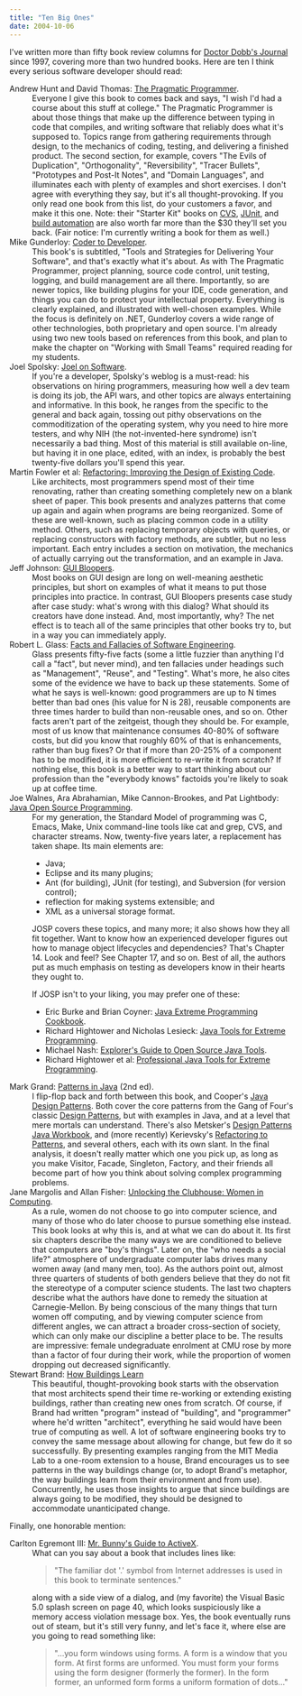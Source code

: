 ```yaml
---
title: "Ten Big Ones"
date: 2004-10-06
---
```

I've written more than fifty book review columns for <a href="http://www.ddj.com">Doctor Dobb's Journal</a> since 1997, covering more than two hundred books.  Here are ten I think every serious software developer should read:

<dl> <dt>Andrew Hunt and David Thomas: <a href="http://www.amazon.com/exec/obidos/ASIN/020161622X">The Pragmatic Programmer</a>.</dt> <dd>Everyone I give this book to comes back and says, "I wish I'd had a course about this stuff at college."  The Pragmatic Programmer is about those things that make up the difference between typing in code that compiles, and writing software that reliably does what it's supposed to.  Topics range from gathering requirements through design, to the mechanics of coding, testing, and delivering a finished product.  The second section, for example, covers "The Evils of Duplication", "Orthogonality", "Reversibility", "Tracer Bullets", "Prototypes and Post-It Notes", and "Domain Languages", and illuminates each with plenty of examples and short exercises.  I don't agree with everything they say, but it's all thought-provoking. If you only read one book from this list, do your customers a favor, and make it this one.  Note: their "Starter Kit" books on <a href="http://www.amazon.com/exec/obidos/ASIN/0974514004">CVS</a>, <a href="http://www.amazon.com/exec/obidos/ASIN/0974514012">JUnit</a>, and <a href="http://www.amazon.com/exec/obidos/ASIN/0974514039">build automation</a> are also worth far more than the $30 they'll set you back.  (Fair notice: I'm currently writing a book for them as well.)

</dd> <dt>Mike Gunderloy: <a href="http://www.amazon.com/exec/obidos/ASIN/078214327X">Coder to Developer</a>.</dt> <dd>This book's is subtitled, "Tools and Strategies for Delivering Your Software", and that's exactly what it's about.  As with The Pragmatic Programmer, project planning, source code control, unit testing, logging, and build management are all there. Importantly, so are newer topics, like building plugins for your IDE, code generation, and things you can do to protect your intellectual property.  Everything is clearly explained, and illustrated with well-chosen examples.  While the focus is definitely on .NET, Gunderloy covers a wide range of other technologies, both proprietary and open source. I'm already using two new tools based on references from this book, and plan to make the chapter on "Working with Small Teams" required reading for my students.

</dd> <dt>Joel Spolsky: <a href="http://www.amazon.com/exec/obidos/ASIN/1590593898">Joel on Software</a>.</dt> <dd>If you're a developer, Spolsky's weblog is a
must-read: his observations on hiring programmers, measuring how well a dev team is doing its job, the API wars, and other topics are always entertaining and informative.  In this book, he ranges from the specific to the general and back again, tossing out pithy observations on the commoditization of the operating system, why you need to hire more testers, and why NIH (the not-invented-here syndrome) isn't necessarily a bad thing.  Most of this material is still available on-line, but having it in one place, edited, with an index, is probably the best twenty-five dollars you'll spend this year.

</dd> <dt>Martin Fowler et al: <a href="http://www.amazon.com/exec/obidos/ASIN/0201485672">Refactoring: Improving the Design of Existing Code</a>.</dt> <dd>Like architects, most programmers spend most of their time renovating, rather than creating something completely new on a blank sheet of paper.  This book presents and analyzes patterns that come up again and again when programs are being reorganized.  Some of these are well-known, such as placing common code in a utility method.  Others, such as replacing temporary objects with queries, or replacing constructors with factory methods, are subtler, but no less important. Each entry includes a section on motivation, the mechanics of actually carrying out the transformation, and an example in Java.

</dd> <dt>Jeff Johnson: <a href="http://www.amazon.com/exec/obidos/ASIN/1558605827">GUI Bloopers</a>.</dt> <dd>Most books on GUI design are long on well-meaning aesthetic principles, but short on examples of what it means to put those principles into practice.  In contrast, GUI Bloopers presents case study after case study: what's wrong with this dialog? What should its creators have done instead.  And, most importantly, why?  The net effect is to teach all of the same principles that other books try to, but in a way you can immediately apply.

</dd> <dt>Robert L. Glass: <a href="http://www.amazon.com/exec/obidos/ASIN/0321117425">Facts and Fallacies of Software Engineering</a>.</dt> <dd>Glass presents fifty-five facts (some a little fuzzier than anything I'd call a "fact", but never mind), and ten fallacies under headings such as "Management", "Reuse", and "Testing". What's more, he also cites some of the evidence we have to back up these statements.  Some of what he says is well-known: good programmers are up to N times better than bad ones (his value for N is 28), reusable components are three times harder to build than non-reusable ones, and so on.  Other facts aren't part of the zeitgeist, though they should be.  For example, most of us know that maintenance consumes 40-80% of software costs, but did you know that roughly 60% of that is enhancements, rather than bug fixes?  Or that if more than 20-25% of a component has to be modified, it is more efficient to re-write it from scratch? If nothing else, this book is a better way to start thinking about our profession than the "everybody knows" factoids you're likely to soak up at coffee time.

</dd> <dt>Joe Walnes, Ara Abrahamian, Mike Cannon-Brookes, and Pat Lightbody: <a href="http://www.amazon.com/exec/obidos/ASIN/0471463620">Java Open Source Programming</a>.</dt> <dd>For my generation, the Standard Model of programming was C, Emacs, Make, Unix command-line tools like cat and grep, CVS, and character streams.  Now, twenty-five years later, a replacement has taken shape.  Its main elements are:
<ul>
  <li>Java;</li>
  <li>Eclipse and its many plugins;</li>
  <li>Ant (for building), JUnit (for testing), and Subversion (for version control);</li>
  <li>reflection for making systems extensible; and</li>
  <li>XML as a universal storage format.</li>
</ul>
JOSP covers these topics, and many more; it also shows how they all fit together. Want to know how an experienced developer figures out how to manage object lifecycles and dependencies?  That's Chapter 14.  Look and feel?  See Chapter 17, and so on.  Best of all, the authors put as much emphasis on testing as developers know in their hearts they ought to.

If JOSP isn't to your liking, you may prefer one of these:
<ul>
  <li>Eric Burke and Brian Coyner: <a href="http://www.amazon.com/exec/obidos/ASIN/0596003870">Java Extreme Programming Cookbook</a>.</li>
  <li>Richard Hightower and Nicholas Lesieck: <a href="http://www.amazon.com/exec/obidos/ASIN/047120708X">Java Tools for Extreme Programming</a>.</li>
  <li>Michael Nash: <a href="http://www.amazon.com/exec/obidos/ASIN/1932394192">Explorer's Guide to Open Source Java Tools</a>.</li>
  <li>Richard Hightower et al: <a href="http://www.amazon.com/exec/obidos/ASIN/0764556177">Professional Java Tools for Extreme Programming</a>.</li>
</ul>
</dd> <dt>Mark Grand: <a href="http://www.amazon.com/exec/obidos/ASIN/0471227293">Patterns in Java</a> (2nd ed).</dt> <dd>I flip-flop back and forth between this book, and Cooper's <a href="http://www.amazon.com/exec/obidos/ASIN/0201485397">Java Design Patterns</a>.  Both cover the core patterns from the Gang of Four's classic <a href="http://www.amazon.com/exec/obidos/ASIN/0201633612">Design Patterns</a>, but with examples in Java, and at a level that mere mortals can understand.  There's also Metsker's <a href="http://www.amazon.com/exec/obidos/ASIN/0201743973">Design Patterns Java Workbook</a>, and (more recently) Kerievsky's <a href="http://www.amazon.com/exec/obidos/ASIN/0321213351">Refactoring to Patterns</a>, and several others, each with its own slant.  In the final analysis, it doesn't really matter which one you pick up, as long as you make Visitor, Facade, Singleton, Factory, and their friends all become part of how you think about solving complex programming problems.

</dd> <dt>Jane Margolis and Allan Fisher: <a href="http://www.amazon.com/exec/obidos/ASIN/0262632691">Unlocking the Clubhouse: Women in Computing</a>.</dt> <dd>As a rule, women do not choose to go into computer science, and many of those who do later choose to pursue something else instead. This book looks at why this is, and at what we can do about it.  Its first six chapters describe the many ways we are conditioned to believe that computers are "boy's things". Later on, the "who needs a social life?" atmosphere of undergraduate computer labs drives many women away (and many men, too).  As the authors point out, almost three quarters of students of both genders believe that they do not fit the stereotype of a computer science students. The last two chapters describe what the authors have done to remedy the situation at Carnegie-Mellon. By being conscious of the many things that turn women off computing, and by viewing computer science from different angles, we can attract a broader cross-section of society, which can only make our discipline a better place to be.  The results are impressive: female undegraduate enrolment at CMU rose by more than a factor of four during their work, while the proportion of women dropping out decreased significantly.

</dd> <dt>Stewart Brand: <a href="http://www.amazon.com/exec/obidos/ASIN/0140139966">How Buildings Learn</a></dt> <dd>This beautiful, thought-provoking book starts with the observation that most architects spend their time re-working or extending existing buildings, rather than creating new ones from scratch.  Of course, if Brand had written "program" instead of "building", and "programmer" where he'd written "architect", everything he said would have been true of computing as well.  A lot of software engineering books try to convey the same message about allowing for change, but few do it so successfully.  By presenting examples ranging from the MIT Media Lab to a one-room extension to a house, Brand encourages us to see patterns in the way buildings change (or, to adopt Brand's metaphor, the way buildings learn from their environment and from use). Concurrently, he uses those insights to argue that since buildings are always going to be modified, they should be designed to accommodate unanticipated change.

</dd> </dl>Finally, one honorable mention:

<dl> <dt>Carlton Egremont III: <a href="http://www.amazon.com/exec/obidos/ASIN/0201485362">Mr. Bunny's Guide to ActiveX</a>.</dt> <dd>What can you say about a book that includes lines like:
<blockquote>"The familiar dot '.' symbol from Internet addresses is used in this
book to terminate sentences."</blockquote>
along with a side view of a dialog, and (my favorite) the Visual Basic 5.0 splash screen on page 40, which looks suspiciously like a memory access violation message box.  Yes, the book eventually runs out of steam, but it's still very funny, and let's face it, where else are you going to read something like:
<blockquote>"…you form windows using forms.  A form is a window that you form. At first forms are unformed.  You must form your forms using the form designer (formerly the former).  In the form former, an unformed form forms a uniform formation of dots…"</blockquote>
</dd> </dl>
